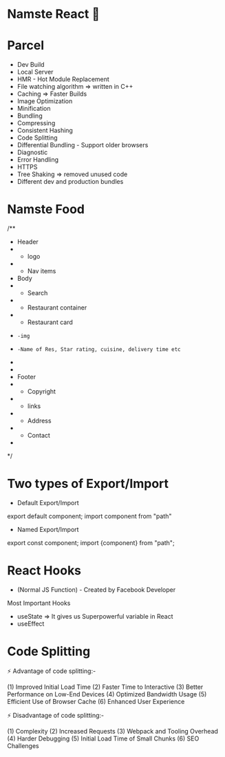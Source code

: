 # Namste React 🚀


# Parcel
- Dev Build
- Local Server
- HMR - Hot Module Replacement
- File watching algorithm => written in C++
- Caching => Faster Builds
- Image Optimization
- Minification
- Bundling
- Compressing
- Consistent Hashing
- Code Splitting
- Differential Bundling - Support older browsers
- Diagnostic
- Error Handling
- HTTPS
- Tree Shaking => removed unused code
- Different dev and production bundles


# Namste Food

/**
 * Header
 * - logo
 * - Nav items
 * Body
 * - Search
 * - Restaurant container
 *   - Restaurant card
 *     -img
 *     -Name of Res, Star rating, cuisine, delivery time etc
 *
 *
 * Footer
 * - Copyright
 * - links
 * - Address
 * - Contact
 *
 */


  # Two types of Export/Import


  - Default Export/Import

  export default component;
  import component from "path"


  - Named Export/Import

  export const component;
  import {component} from "path";


  # React Hooks

  - (Normal JS Function)  - Created by Facebook Developer

  Most Important Hooks
  - useState => It gives us Superpowerful variable in React
  - useEffect


  # Code Splitting

  ⚡ Advantage of code splitting:-

(1) Improved Initial Load Time
(2) Faster Time to Interactive
(3) Better Performance on Low-End Devices
(4) Optimized Bandwidth Usage
(5) Efficient Use of Browser Cache
(6) Enhanced User Experience


⚡ Disadvantage of code splitting:-
 
(1) Complexity
(2) Increased Requests
(3) Webpack and Tooling Overhead
(4) Harder Debugging
(5) Initial Load Time of Small Chunks
(6) SEO Challenges


  
